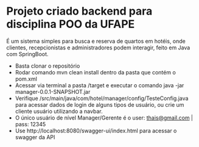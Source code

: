 # Projeto criado backend para disciplina POO da UFAPE
É um sistema simples para busca e reserva de quartos em hotéis, onde clientes, recepcionistas e administradores podem interagir, feito em Java com SpringBoot.

- Basta clonar o repositório
- Rodar comando mvn clean install dentro da pasta que contém o pom.xml
- Acessar via terminal a pasta /target e executar o comando java -jar manager-0.0.1-SNAPSHOT.jar
- Verifique /src/main/java/com/hotel/manager/config/TesteConfig.java para acessar dados de login de alguns tipos de usuário, ou crie um cliente usuário utilizando a navbar.
- O único usuário de nível Manager/Gerente é o user: thais@gmail.com | pass: 12345
- Use http://localhost:8080/swagger-ui/index.html para acessar o swagger da API
